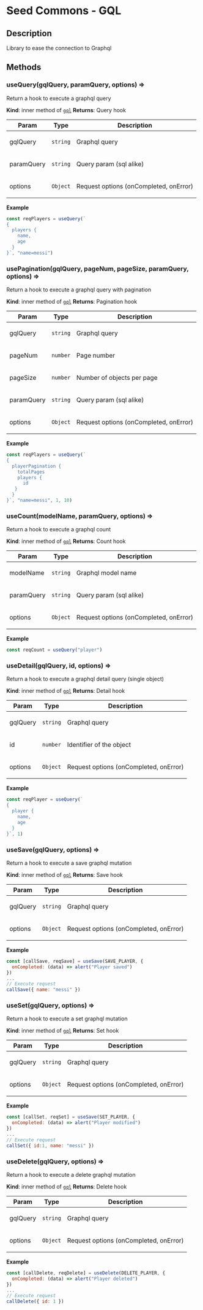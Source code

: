 # Seed Commons - GQL

## Description

Library to ease the connection to Graphql

## Methods

### useQuery(gqlQuery, paramQuery, options) ⇒
Return a hook to execute a graphql query

**Kind**: inner method of [<code>gql</code>](#module_gql)
**Returns**: Query hook
<table>
  <thead>
    <tr>
      <th>Param</th><th>Type</th><th>Description</th>
    </tr>
  </thead>
  <tbody>
<tr>
    <td>gqlQuery</td><td><code>string</code></td><td><p>Graphql query</p>
</td>
    </tr><tr>
    <td>paramQuery</td><td><code>string</code></td><td><p>Query param (sql alike)</p>
</td>
    </tr><tr>
    <td>options</td><td><code>Object</code></td><td><p>Request options (onCompleted, onError)</p>
</td>
    </tr>  </tbody>
</table>

**Example**
```js
const reqPlayers = useQuery(`
{
  players {
    name,
    age
  }
}`, "name=messi")
```
<a name="module_gql..usePagination"></a>

### usePagination(gqlQuery, pageNum, pageSize, paramQuery, options) ⇒
Return a hook to execute a graphql query with pagination

**Kind**: inner method of [<code>gql</code>](#module_gql)
**Returns**: Pagination hook
<table>
  <thead>
    <tr>
      <th>Param</th><th>Type</th><th>Description</th>
    </tr>
  </thead>
  <tbody>
<tr>
    <td>gqlQuery</td><td><code>string</code></td><td><p>Graphql query</p>
</td>
    </tr><tr>
    <td>pageNum</td><td><code>number</code></td><td><p>Page number</p>
</td>
    </tr><tr>
    <td>pageSize</td><td><code>number</code></td><td><p>Number of objects per page</p>
</td>
    </tr><tr>
    <td>paramQuery</td><td><code>string</code></td><td><p>Query param (sql alike)</p>
</td>
    </tr><tr>
    <td>options</td><td><code>Object</code></td><td><p>Request options (onCompleted, onError)</p>
</td>
    </tr>  </tbody>
</table>

**Example**
```js
const reqPlayers = useQuery(`
{
  playerPagination {
    totalPages
    players {
      id
   }
  }
}`, "name=messi", 1, 10)
```
<a name="module_gql..useCount"></a>

### useCount(modelName, paramQuery, options) ⇒
Return a hook to execute a graphql count

**Kind**: inner method of [<code>gql</code>](#module_gql)
**Returns**: Count hook
<table>
  <thead>
    <tr>
      <th>Param</th><th>Type</th><th>Description</th>
    </tr>
  </thead>
  <tbody>
<tr>
    <td>modelName</td><td><code>string</code></td><td><p>Graphql model name</p>
</td>
    </tr><tr>
    <td>paramQuery</td><td><code>string</code></td><td><p>Query param (sql alike)</p>
</td>
    </tr><tr>
    <td>options</td><td><code>Object</code></td><td><p>Request options (onCompleted, onError)</p>
</td>
    </tr>  </tbody>
</table>

**Example**
```js
const reqCount = useQuery("player")
```
<a name="module_gql..useDetail"></a>

### useDetail(gqlQuery, id, options) ⇒
Return a hook to execute a graphql detail query (single object)

**Kind**: inner method of [<code>gql</code>](#module_gql)
**Returns**: Detail hook
<table>
  <thead>
    <tr>
      <th>Param</th><th>Type</th><th>Description</th>
    </tr>
  </thead>
  <tbody>
<tr>
    <td>gqlQuery</td><td><code>string</code></td><td><p>Graphql query</p>
</td>
    </tr><tr>
    <td>id</td><td><code>number</code></td><td><p>Identifier of the object</p>
</td>
    </tr><tr>
    <td>options</td><td><code>Object</code></td><td><p>Request options (onCompleted, onError)</p>
</td>
    </tr>  </tbody>
</table>

**Example**
```js
const reqPlayer = useQuery(`
{
  player {
    name,
    age
  }
}`, 1)
```
<a name="module_gql..useSave"></a>

### useSave(gqlQuery, options) ⇒
Return a hook to execute a save graphql mutation

**Kind**: inner method of [<code>gql</code>](#module_gql)
**Returns**: Save hook
<table>
  <thead>
    <tr>
      <th>Param</th><th>Type</th><th>Description</th>
    </tr>
  </thead>
  <tbody>
<tr>
    <td>gqlQuery</td><td><code>string</code></td><td><p>Graphql query</p>
</td>
    </tr><tr>
    <td>options</td><td><code>Object</code></td><td><p>Request options (onCompleted, onError)</p>
</td>
    </tr>  </tbody>
</table>

**Example**
```js
const [callSave, reqSave] = useSave(SAVE_PLAYER, {
  onCompleted: (data) => alert("Player saved")
})
...
// Execute request
callSave({ name: "messi" })
```
<a name="module_gql..useSet"></a>

### useSet(gqlQuery, options) ⇒
Return a hook to execute a set graphql mutation

**Kind**: inner method of [<code>gql</code>](#module_gql)
**Returns**: Set hook
<table>
  <thead>
    <tr>
      <th>Param</th><th>Type</th><th>Description</th>
    </tr>
  </thead>
  <tbody>
<tr>
    <td>gqlQuery</td><td><code>string</code></td><td><p>Graphql query</p>
</td>
    </tr><tr>
    <td>options</td><td><code>Object</code></td><td><p>Request options (onCompleted, onError)</p>
</td>
    </tr>  </tbody>
</table>

**Example**
```js
const [callSet, reqSet] = useSave(SET_PLAYER, {
  onCompleted: (data) => alert("Player modified")
})
...
// Execute request
callSet({ id:1, name: "messi" })
```
<a name="module_gql..useDelete"></a>

### useDelete(gqlQuery, options) ⇒
Return a hook to execute a delete graphql mutation

**Kind**: inner method of [<code>gql</code>](#module_gql)
**Returns**: Delete hook
<table>
  <thead>
    <tr>
      <th>Param</th><th>Type</th><th>Description</th>
    </tr>
  </thead>
  <tbody>
<tr>
    <td>gqlQuery</td><td><code>string</code></td><td><p>Graphql query</p>
</td>
    </tr><tr>
    <td>options</td><td><code>Object</code></td><td><p>Request options (onCompleted, onError)</p>
</td>
    </tr>  </tbody>
</table>

**Example**
```js
const [callDelete, reqDelete] = useDelete(DELETE_PLAYER, {
  onCompleted: (data) => alert("Player deleted")
})
...
// Execute request
callDelete({ id: 1 })
```